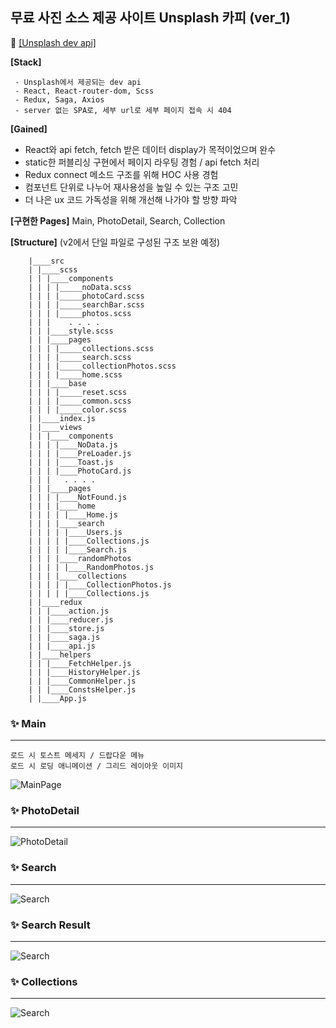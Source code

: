 ## 무료 사진 소스 제공 사이트 Unsplash 카피 (ver_1)

👀 [[Unsplash dev api]](https://unsplash.com/developers)

**[Stack]**
```
 - Unsplash에서 제공되는 dev api
 - React, React-router-dom, Scss
 - Redux, Saga, Axios
 - server 없는 SPA로, 세부 url로 세부 페이지 접속 시 404
```

**[Gained]**
- React와 api fetch, fetch 받은 데이터 display가 목적이었으며 완수
- static한 퍼블리싱 구현에서 페이지 라우팅 경험 / api fetch 처리
- Redux connect 메소드 구조를 위해 HOC 사용 경험
- 컴포넌트 단위로 나누어 재사용성을 높일 수 있는 구조 고민
- 더 나은 ux  코드 가독성을 위해 개선해 나가야 할 방향 파악

**[구현한 Pages]** Main, PhotoDetail, Search, Collection

**[Structure]**
(v2에서 단일 파일로 구성된 구조 보완 예정)
```
    |____src
    | |____scss
    | | |____components
    | | | |_____noData.scss
    | | | |_____photoCard.scss
    | | | |_____searchBar.scss
    | | | |_____photos.scss
    | | |    . . . .
    | | |____style.scss
    | | |____pages
    | | | |_____collections.scss
    | | | |_____search.scss
    | | | |_____collectionPhotos.scss
    | | | |_____home.scss
    | | |____base
    | | | |_____reset.scss
    | | | |_____common.scss
    | | | |_____color.scss
    | |____index.js
    | |____views
    | | |____components
    | | | |____NoData.js
    | | | |____PreLoader.js
    | | | |____Toast.js
    | | | |____PhotoCard.js
    | | |   . . . .
    | | |____pages
    | | | |____NotFound.js
    | | | |____home
    | | | | |____Home.js
    | | | |____search
    | | | | |____Users.js
    | | | | |____Collections.js
    | | | | |____Search.js
    | | | |____randomPhotos
    | | | | |____RandomPhotos.js
    | | | |____collections
    | | | | |____CollectionPhotos.js
    | | | | |____Collections.js
    | |____redux
    | | |____action.js
    | | |____reducer.js
    | | |____store.js
    | | |____saga.js
    | | |____api.js
    | |____helpers
    | | |____FetchHelper.js
    | | |____HistoryHelper.js
    | | |____CommonHelper.js
    | | |____ConstsHelper.js
    | |____App.js
```

### ✨ Main
---
```
로드 시 토스트 메세지 / 드랍다운 메뉴
로드 시 로딩 애니메이션 / 그리드 레이아웃 이미지
```

![MainPage](./readmeImages/1.jpg)


### ✨ PhotoDetail
---
![PhotoDetail](./readmeImages/2.jpg)


### ✨ Search
---
![Search](./readmeImages/3-1.jpg)

### ✨ Search Result
---
![Search](./readmeImages/3-2.jpg)

### ✨ Collections
---
![Search](./readmeImages/3-2.jpg)